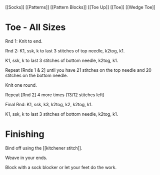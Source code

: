 [[Socks]] [[Patterns]] [[Pattern Blocks]] [[Toe Up]] [[Toe]] [[Wedge Toe]] 

# Toe - All Sizes

Rnd 1: Knit to end.

Rnd 2: K1, ssk, k to last 3 stitches of top needle, k2tog, k1.

K1, ssk, k to last 3 stitches of bottom needle, k2tog, k1.

Repeat [Rnds 1 & 2] until you have 21 stitches on the top needle and 20 stitches on the bottom needle.

Knit one round.

Repeat [Rnd 2] 4 more times (13/12 stitches left)

Final Rnd: K1, ssk, k3, k2tog, k2, k2tog, k1.

K1, ssk, k to last 3 stitches of bottom needle, k2tog, k1.

# Finishing

Bind off using the [[kitchener stitch]].

Weave in your ends.

Block with a sock blocker or let your feet do the work.